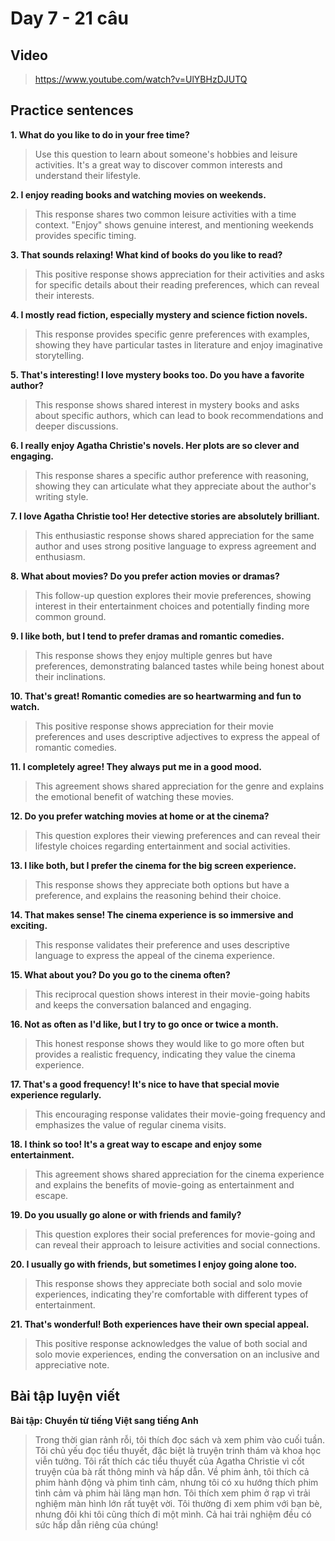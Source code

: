 # Day 7 - 21 câu

## Video
> https://www.youtube.com/watch?v=UlYBHzDJUTQ

## Practice sentences

**1. What do you like to do in your free time?**
> Use this question to learn about someone's hobbies and leisure activities. It's a great way to discover common interests and understand their lifestyle.

**2. I enjoy reading books and watching movies on weekends.**
> This response shares two common leisure activities with a time context. "Enjoy" shows genuine interest, and mentioning weekends provides specific timing.

**3. That sounds relaxing! What kind of books do you like to read?**
> This positive response shows appreciation for their activities and asks for specific details about their reading preferences, which can reveal their interests.

**4. I mostly read fiction, especially mystery and science fiction novels.**
> This response provides specific genre preferences with examples, showing they have particular tastes in literature and enjoy imaginative storytelling.

**5. That's interesting! I love mystery books too. Do you have a favorite author?**
> This response shows shared interest in mystery books and asks about specific authors, which can lead to book recommendations and deeper discussions.

**6. I really enjoy Agatha Christie's novels. Her plots are so clever and engaging.**
> This response shares a specific author preference with reasoning, showing they can articulate what they appreciate about the author's writing style.

**7. I love Agatha Christie too! Her detective stories are absolutely brilliant.**
> This enthusiastic response shows shared appreciation for the same author and uses strong positive language to express agreement and enthusiasm.

**8. What about movies? Do you prefer action movies or dramas?**
> This follow-up question explores their movie preferences, showing interest in their entertainment choices and potentially finding more common ground.

**9. I like both, but I tend to prefer dramas and romantic comedies.**
> This response shows they enjoy multiple genres but have preferences, demonstrating balanced tastes while being honest about their inclinations.

**10. That's great! Romantic comedies are so heartwarming and fun to watch.**
> This positive response shows appreciation for their movie preferences and uses descriptive adjectives to express the appeal of romantic comedies.

**11. I completely agree! They always put me in a good mood.**
> This agreement shows shared appreciation for the genre and explains the emotional benefit of watching these movies.

**12. Do you prefer watching movies at home or at the cinema?**
> This question explores their viewing preferences and can reveal their lifestyle choices regarding entertainment and social activities.

**13. I like both, but I prefer the cinema for the big screen experience.**
> This response shows they appreciate both options but have a preference, and explains the reasoning behind their choice.

**14. That makes sense! The cinema experience is so immersive and exciting.**
> This response validates their preference and uses descriptive language to express the appeal of the cinema experience.

**15. What about you? Do you go to the cinema often?**
> This reciprocal question shows interest in their movie-going habits and keeps the conversation balanced and engaging.

**16. Not as often as I'd like, but I try to go once or twice a month.**
> This honest response shows they would like to go more often but provides a realistic frequency, indicating they value the cinema experience.

**17. That's a good frequency! It's nice to have that special movie experience regularly.**
> This encouraging response validates their movie-going frequency and emphasizes the value of regular cinema visits.

**18. I think so too! It's a great way to escape and enjoy some entertainment.**
> This agreement shows shared appreciation for the cinema experience and explains the benefits of movie-going as entertainment and escape.

**19. Do you usually go alone or with friends and family?**
> This question explores their social preferences for movie-going and can reveal their approach to leisure activities and social connections.

**20. I usually go with friends, but sometimes I enjoy going alone too.**
> This response shows they appreciate both social and solo movie experiences, indicating they're comfortable with different types of entertainment.

**21. That's wonderful! Both experiences have their own special appeal.**
> This positive response acknowledges the value of both social and solo movie experiences, ending the conversation on an inclusive and appreciative note.

## Bài tập luyện viết

**Bài tập: Chuyển từ tiếng Việt sang tiếng Anh**

> Trong thời gian rảnh rỗi, tôi thích đọc sách và xem phim vào cuối tuần. Tôi chủ yếu đọc tiểu thuyết, đặc biệt là truyện trinh thám và khoa học viễn tưởng. Tôi rất thích các tiểu thuyết của Agatha Christie vì cốt truyện của bà rất thông minh và hấp dẫn. Về phim ảnh, tôi thích cả phim hành động và phim tình cảm, nhưng tôi có xu hướng thích phim tình cảm và phim hài lãng mạn hơn. Tôi thích xem phim ở rạp vì trải nghiệm màn hình lớn rất tuyệt vời. Tôi thường đi xem phim với bạn bè, nhưng đôi khi tôi cũng thích đi một mình. Cả hai trải nghiệm đều có sức hấp dẫn riêng của chúng!
